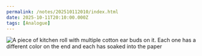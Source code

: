 ```yaml
---
permalink: /notes/202510112010/index.html
date: 2025-10-11T20:10:00.000Z
tags: [Analogue]
---
```


![A piece of kitchen roll with multiple cotton ear buds on it. Each one has a different color on the end and each has soaked into the paper](https://cdn.rknight.me/site/2025/ink-swatch-2025-10-11.jpg)